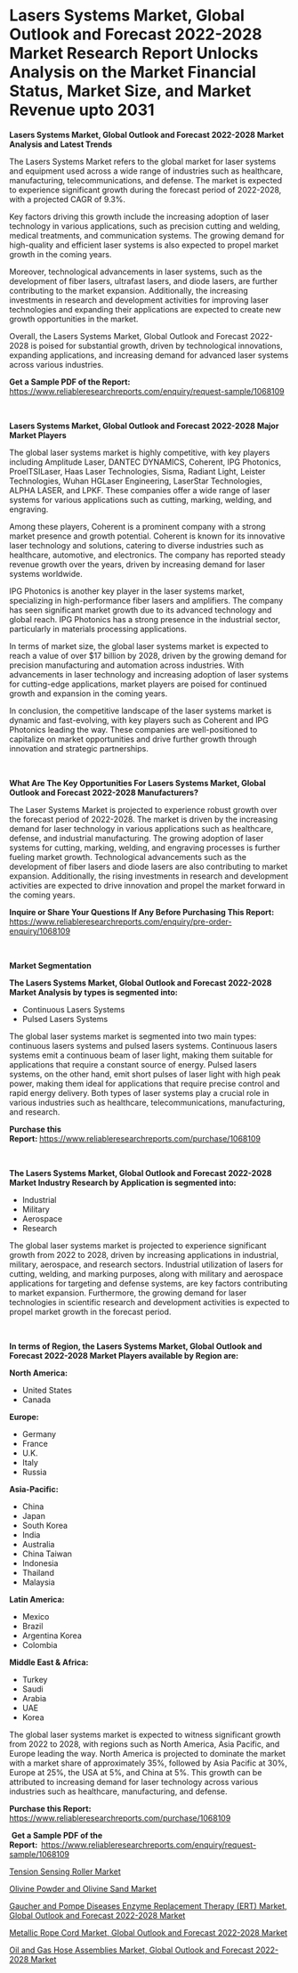 <p><h1>Lasers Systems Market, Global Outlook and Forecast 2022-2028 Market Research Report Unlocks Analysis on the Market Financial Status, Market Size, and Market Revenue upto 2031</h1></p><p><strong>Lasers Systems Market, Global Outlook and Forecast 2022-2028 Market Analysis and Latest Trends</strong></p>
<p><p>The Lasers Systems Market refers to the global market for laser systems and equipment used across a wide range of industries such as healthcare, manufacturing, telecommunications, and defense. The market is expected to experience significant growth during the forecast period of 2022-2028, with a projected CAGR of 9.3%. </p><p>Key factors driving this growth include the increasing adoption of laser technology in various applications, such as precision cutting and welding, medical treatments, and communication systems. The growing demand for high-quality and efficient laser systems is also expected to propel market growth in the coming years.</p><p>Moreover, technological advancements in laser systems, such as the development of fiber lasers, ultrafast lasers, and diode lasers, are further contributing to the market expansion. Additionally, the increasing investments in research and development activities for improving laser technologies and expanding their applications are expected to create new growth opportunities in the market.</p><p>Overall, the Lasers Systems Market, Global Outlook and Forecast 2022-2028 is poised for substantial growth, driven by technological innovations, expanding applications, and increasing demand for advanced laser systems across various industries.</p></p>
<p><strong>Get a Sample PDF of the Report:&nbsp;</strong> <a href="https://www.reliableresearchreports.com/enquiry/request-sample/1068109">https://www.reliableresearchreports.com/enquiry/request-sample/1068109</a></p>
<p>&nbsp;</p>
<p><strong>Lasers Systems Market, Global Outlook and Forecast 2022-2028 Major Market Players</strong></p>
<p><p>The global laser systems market is highly competitive, with key players including Amplitude Laser, DANTEC DYNAMICS, Coherent, IPG Photonics, ProelTSILaser, Haas Laser Technologies, Sisma, Radiant Light, Leister Technologies, Wuhan HGLaser Engineering, LaserStar Technologies, ALPHA LASER, and LPKF. These companies offer a wide range of laser systems for various applications such as cutting, marking, welding, and engraving.</p><p>Among these players, Coherent is a prominent company with a strong market presence and growth potential. Coherent is known for its innovative laser technology and solutions, catering to diverse industries such as healthcare, automotive, and electronics. The company has reported steady revenue growth over the years, driven by increasing demand for laser systems worldwide.</p><p>IPG Photonics is another key player in the laser systems market, specializing in high-performance fiber lasers and amplifiers. The company has seen significant market growth due to its advanced technology and global reach. IPG Photonics has a strong presence in the industrial sector, particularly in materials processing applications.</p><p>In terms of market size, the global laser systems market is expected to reach a value of over $17 billion by 2028, driven by the growing demand for precision manufacturing and automation across industries. With advancements in laser technology and increasing adoption of laser systems for cutting-edge applications, market players are poised for continued growth and expansion in the coming years.</p><p>In conclusion, the competitive landscape of the laser systems market is dynamic and fast-evolving, with key players such as Coherent and IPG Photonics leading the way. These companies are well-positioned to capitalize on market opportunities and drive further growth through innovation and strategic partnerships.</p></p>
<p>&nbsp;</p>
<p><strong>What Are The Key Opportunities For Lasers Systems Market, Global Outlook and Forecast 2022-2028 Manufacturers?</strong></p>
<p><p>The Laser Systems Market is projected to experience robust growth over the forecast period of 2022-2028. The market is driven by the increasing demand for laser technology in various applications such as healthcare, defense, and industrial manufacturing. The growing adoption of laser systems for cutting, marking, welding, and engraving processes is further fueling market growth. Technological advancements such as the development of fiber lasers and diode lasers are also contributing to market expansion. Additionally, the rising investments in research and development activities are expected to drive innovation and propel the market forward in the coming years.</p></p>
<p><strong>Inquire or Share Your Questions If Any Before Purchasing This Report:</strong> <a href="https://www.reliableresearchreports.com/enquiry/pre-order-enquiry/1068109">https://www.reliableresearchreports.com/enquiry/pre-order-enquiry/1068109</a></p>
<p>&nbsp;</p>
<p><strong>Market Segmentation</strong></p>
<p><strong>The Lasers Systems Market, Global Outlook and Forecast 2022-2028 Market Analysis by types is segmented into:</strong></p>
<p><ul><li>Continuous Lasers Systems</li><li>Pulsed Lasers Systems</li></ul></p>
<p><p>The global laser systems market is segmented into two main types: continuous lasers systems and pulsed lasers systems. Continuous lasers systems emit a continuous beam of laser light, making them suitable for applications that require a constant source of energy. Pulsed lasers systems, on the other hand, emit short pulses of laser light with high peak power, making them ideal for applications that require precise control and rapid energy delivery. Both types of laser systems play a crucial role in various industries such as healthcare, telecommunications, manufacturing, and research.</p></p>
<p><strong>Purchase this Report:&nbsp;</strong><a href="https://www.reliableresearchreports.com/purchase/1068109">https://www.reliableresearchreports.com/purchase/1068109</a></p>
<p>&nbsp;</p>
<p><strong>The Lasers Systems Market, Global Outlook and Forecast 2022-2028 Market Industry Research by Application is segmented into:</strong></p>
<p><ul><li>Industrial</li><li>Military</li><li>Aerospace</li><li>Research</li></ul></p>
<p><p>The global laser systems market is projected to experience significant growth from 2022 to 2028, driven by increasing applications in industrial, military, aerospace, and research sectors. Industrial utilization of lasers for cutting, welding, and marking purposes, along with military and aerospace applications for targeting and defense systems, are key factors contributing to market expansion. Furthermore, the growing demand for laser technologies in scientific research and development activities is expected to propel market growth in the forecast period.</p></p>
<p>&nbsp;</p>
<p><strong>In terms of Region, the Lasers Systems Market, Global Outlook and Forecast 2022-2028 Market Players available by Region are:</strong></p>
<p>
    <p> <strong> North America: </strong>
        <ul>
            <li>United States</li>
            <li>Canada</li>
        </ul>
        </p> 
    <p> <strong> Europe: </strong>
        <ul>
            <li>Germany</li>
            <li>France</li>
            <li>U.K.</li>
            <li>Italy</li>
            <li>Russia</li>
        </ul>
        </p> 
    <p> <strong> Asia-Pacific: </strong>
        <ul>
            <li>China</li>
            <li>Japan</li>
            <li>South Korea</li>
            <li>India</li>
            <li>Australia</li>
            <li>China Taiwan</li>
            <li>Indonesia</li>
            <li>Thailand</li>
            <li>Malaysia</li>
        </ul>
        </p> 
    <p> <strong> Latin America: </strong>
        <ul>
            <li>Mexico</li>
            <li>Brazil</li>
            <li>Argentina Korea</li>
            <li>Colombia</li>
        </ul>
        </p> 
    <p> <strong> Middle East & Africa: </strong>
        <ul>
            <li>Turkey</li>
            <li>Saudi</li>
            <li>Arabia</li>
            <li>UAE</li>
            <li>Korea</li>
        </ul>
    </p>
    </p>
<p><p>The global laser systems market is expected to witness significant growth from 2022 to 2028, with regions such as North America, Asia Pacific, and Europe leading the way. North America is projected to dominate the market with a market share of approximately 35%, followed by Asia Pacific at 30%, Europe at 25%, the USA at 5%, and China at 5%. This growth can be attributed to increasing demand for laser technology across various industries such as healthcare, manufacturing, and defense.</p></p>
<p><strong>Purchase this Report: </strong><a href="https://www.reliableresearchreports.com/purchase/1068109">https://www.reliableresearchreports.com/purchase/1068109</a></p>
<p>&nbsp;<strong>Get a Sample PDF of the Report:&nbsp;&nbsp;</strong><a href="https://www.reliableresearchreports.com/enquiry/request-sample/1068109">https://www.reliableresearchreports.com/enquiry/request-sample/1068109</a></p>
<p><strong></strong></p>
<p><p><a href="https://issuu.com/reportprime-2/docs/tension-sensing-roller-market-size-2030.pptx">Tension Sensing Roller Market</a></p><p><a href="https://issuu.com/reportprime-2/docs/olivine-powder-and-olivine-sand-market-size-2030.p">Olivine Powder and Olivine Sand Market</a></p><p><a href="https://github.com/mauripalmi/Market-Research-Report-List-1/blob/main/gaucher-and-pompe-diseases-enzyme-replacement-therapy-ert-market-global-outlook-and-forecast-2022-2028-market.md">Gaucher and Pompe Diseases Enzyme Replacement Therapy (ERT) Market, Global Outlook and Forecast 2022-2028 Market</a></p><p><a href="https://github.com/gulaimolin/Market-Research-Report-List-3/blob/main/metallic-rope-cord-market-global-outlook-and-forecast-2022-2028-market.md">Metallic Rope Cord Market, Global Outlook and Forecast 2022-2028 Market</a></p><p><a href="https://github.com/nicoletavirag/Market-Research-Report-List-1/blob/main/oil-and-gas-hose-assemblies-market-global-outlook-and-forecast-2022-2028-market.md">Oil and Gas Hose Assemblies Market, Global Outlook and Forecast 2022-2028 Market</a></p></p>